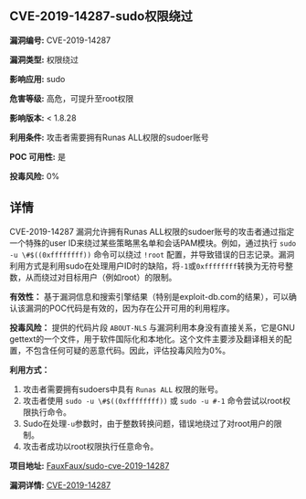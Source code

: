 ## CVE-2019-14287-sudo权限绕过

**漏洞编号:** CVE-2019-14287

**漏洞类型:** 权限绕过

**影响应用:** sudo

**危害等级:** 高危，可提升至root权限

**影响版本:** < 1.8.28

**利用条件:** 攻击者需要拥有Runas ALL权限的sudoer账号

**POC 可用性:** 是

**投毒风险:** 0%

## 详情

CVE-2019-14287 漏洞允许拥有Runas ALL权限的sudoer账号的攻击者通过指定一个特殊的user ID来绕过某些策略黑名单和会话PAM模块。例如，通过执行 `sudo -u \#$((0xffffffff))` 命令可以绕过 `!root` 配置，并导致错误的日志记录。漏洞利用方式是利用sudo在处理用户ID时的缺陷，将`-1`或`0xffffffff`转换为无符号整数，从而绕过对目标用户（例如root）的限制。

**有效性：** 基于漏洞信息和搜索引擎结果（特别是exploit-db.com的结果），可以确认该漏洞的POC代码是有效的，因为存在公开可用的利用程序。

**投毒风险：** 提供的代码片段 `ABOUT-NLS` 与漏洞利用本身没有直接关系，它是GNU gettext的一个文件，用于软件国际化和本地化。这个文件主要涉及翻译相关的配置，不包含任何可疑的恶意代码。因此，评估投毒风险为0%。

**利用方式：**
1.  攻击者需要拥有sudoers中具有 `Runas ALL` 权限的账号。
2.  攻击者使用 `sudo -u \#$((0xffffffff))` 或 `sudo -u #-1` 命令尝试以root权限执行命令。
3.  Sudo在处理`-u`参数时，由于整数转换问题，错误地绕过了对root用户的限制。
4.  攻击者成功以root权限执行任意命令。

**项目地址:** [FauxFaux/sudo-cve-2019-14287](https://github.com/FauxFaux/sudo-cve-2019-14287)

**漏洞详情:** [CVE-2019-14287](https://nvd.nist.gov/vuln/detail/CVE-2019-14287)